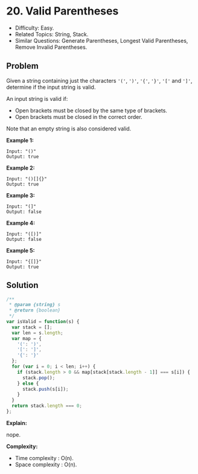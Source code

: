 # 20. Valid Parentheses

- Difficulty: Easy.
- Related Topics: String, Stack.
- Similar Questions: Generate Parentheses, Longest Valid Parentheses, Remove Invalid Parentheses.

## Problem

Given a string containing just the characters ```'('```, ```')'```, ```'{'```, ```'}'```, ```'['``` and ```']'```, determine if the input string is valid.

An input string is valid if:

- Open brackets must be closed by the same type of brackets.
- Open brackets must be closed in the correct order.

Note that an empty string is also considered valid.

**Example 1:**

```
Input: "()"
Output: true
```

**Example 2:**

```
Input: "()[]{}"
Output: true
```

**Example 3:**

```
Input: "(]"
Output: false
```

**Example 4:**

```
Input: "([)]"
Output: false
```

**Example 5:**

```
Input: "{[]}"
Output: true
```

## Solution

```javascript
/**
 * @param {string} s
 * @return {boolean}
 */
var isValid = function(s) {
  var stack = [];
  var len = s.length;
  var map = {
    '(': ')',
    '[': ']',
    '{': '}'
  };
  for (var i = 0; i < len; i++) {
    if (stack.length > 0 && map[stack[stack.length - 1]] === s[i]) {
      stack.pop();
    } else {
      stack.push(s[i]);
    }
  }
  return stack.length === 0;
};
```

**Explain:**

nope.

**Complexity:**

* Time complexity : O(n).
* Space complexity : O(n).
